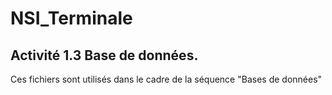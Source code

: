 # NSI_Terminale
## Activité 1.3 Base de données.

Ces fichiers sont utilisés dans le cadre de la séquence "Bases de données"


